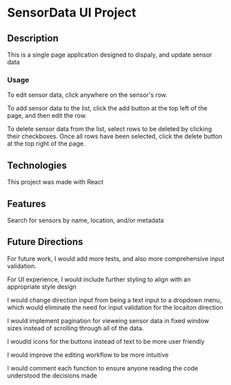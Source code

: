 # SensorData UI Project

## Description
This is a single page application designed to dispaly, and update sensor data

### Usage
To edit sensor data, click anywhere on the sensor's row.

To add sensor data to the list, click the add button at the top left of the page, and then edit the row.

To delete sensor data from the list, select rows to be deleted by clicking their checkboxes. Once all rows have been selected, click the delete button at the top right of the page.

## Technologies 
This project was made with React

## Features
Search for sensors by name, location, and/or metadata

## Future Directions

For future work, I would add more tests, and also more comprehensive input validation. 

For UI experience, I would include further styling to align with an appropriate style design

I would change direction input from being a text input to a dropdown menu, which would eliminate the need for input validation for the locaiton direction

I would implement pagination for vieweing sensor data in fixed window sizes instead of scrolling through all of the data.

I woudld icons for the buttons instead of text to be more user friendly

I would improve the editing workflow to be more intuitive

I would comment each function to ensure anyone reading the code understood the decisions made